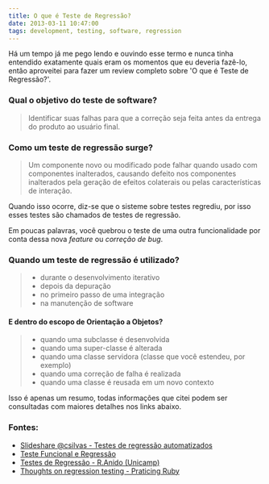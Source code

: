 ```yaml
---
title: O que é Teste de Regressão?
date: 2013-03-11 10:47:00
tags: development, testing, software, regression
---
```


Há um tempo já me pego lendo e ouvindo esse termo e nunca tinha entendido exatamente quais eram os momentos que eu deveria fazê-lo, então aproveitei para fazer um review completo sobre 'O que é Teste de Regressão?'.

### Qual o objetivo do teste de software?

> Identificar suas falhas para que a correção seja feita antes da entrega do produto ao usuário final.

### Como um teste de regressão surge?

> Um componente novo ou modificado pode falhar quando usado com componentes inalterados, causando defeito
> nos componentes inalterados pela geração de efeitos colaterais ou pelas características de interação.

Quando isso ocorre, diz-se que o sisteme sobre testes regrediu, por isso esses testes são chamados de testes de regressão.

Em poucas palavras, você quebrou o teste de uma outra funcionalidade por conta dessa nova _feature_ ou _correção de bug_.

### Quando um teste de regressão é utilizado?

> * durante o desenvolvimento iterativo
> * depois da depuração
> * no primeiro passo de uma integração
> * na manutenção de software

#### E dentro do escopo de Orientação a Objetos?

> * quando uma subclasse é desenvolvida
> * quando uma super-classe é alterada
> * quando uma classe servidora (classe que você estendeu, por exemplo)
> * quando uma correção de falha é realizada
> * quando uma classe é reusada em um novo contexto

Isso é apenas um resumo, todas informações que citei podem ser consultadas com maiores detalhes nos links abaixo.

### Fontes:

* [Slideshare @csilvas - Testes de regressão automatizados](http://www.slideshare.net/csilvas/testes-de-regresso-automatizados)
* [Teste Funcional e Regressão](http://www.testar.me/pages/testar_me_teste_funcional_regressao.html)
* [Testes de Regressão - R.Anido (Unicamp)](http://www.ic.unicamp.br/~ranido/mc626/Regressao.pdf)
* [Thoughts on regression testing - Praticing Ruby](https://practicingruby.com/articles/shared/afshdqdholth)
